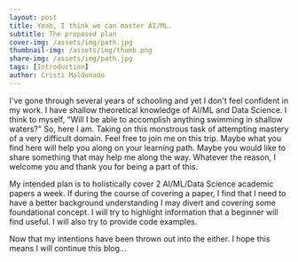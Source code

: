 ```yaml
---
layout: post
title: Yeah, I think we can master AI/ML. 
subtitle: The proposed plan
cover-img: /assets/img/path.jpg
thumbnail-img: /assets/img/thumb.png
share-img: /assets/img/path.jpg
tags: [Introduction]
author: Cristi Maldonado
---
```


I've gone through several years of schooling and yet I don't feel confident in my work. I have shallow theoretical knowledge of AI/ML and Data Science. I think to myself, "Will I be able to accomplish anything swimming in shallow waters?" So, here I am. Taking on this monstrous task of attempting mastery of a very difficult domain. Feel free to join me on this trip. Maybe what you find here will help you along on your learning path. Maybe you would like to share something that may help me along the way. Whatever the reason, I welcome you and thank you for being a part of this. 

My intended plan is to holistically cover 2 AI/ML/Data Science academic papers a week. If during the course of covering a paper, I find that I need to have a better background understanding I may divert and covering some foundational concept. I will try to highlight information that a beginner will find useful. I will also try to provide code examples. 

Now that my intentions have been thrown out into the either. I hope this means I will continue this blog... 